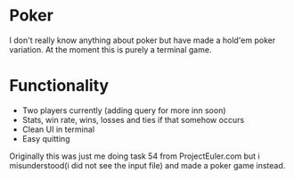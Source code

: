 # Poker
I don't really know anything about poker but have made a hold'em poker variation. At the moment this is purely a terminal game.

# Functionality
* Two players currently (adding query for more inn soon)
* Stats, win rate, wins, losses and ties if that somehow occurs
* Clean UI in terminal
* Easy quitting

Originally this was just me doing task 54 from ProjectEuler.com but i misunderstood(i did not see the input file) and made a poker game instead.